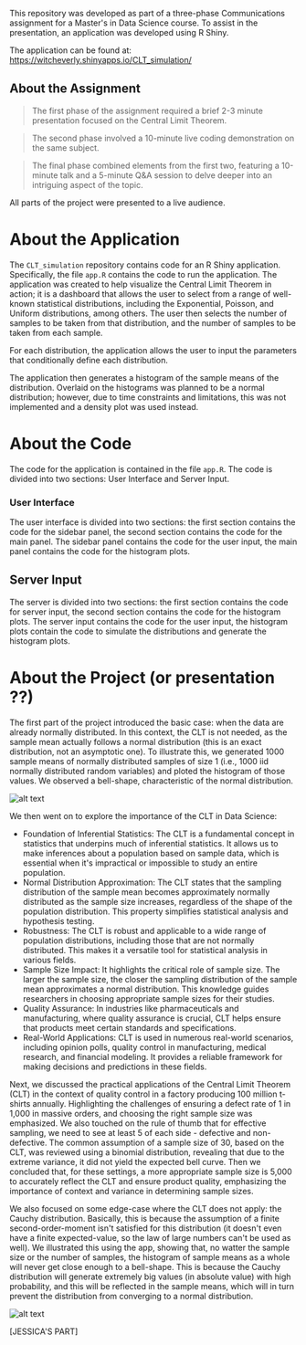 This repository was developed as part of a three-phase Communications assignment for a Master's in Data Science course. 
To assist in the presentation, an application was developed using R Shiny.

The application can be found at: <https://witcheverly.shinyapps.io/CLT_simulation/>

## About the Assignment

> The first phase of the assignment required a brief 2-3 minute presentation focused on the Central Limit Theorem.

> The second phase involved a 10-minute live coding demonstration on the same subject.

> The final phase combined elements from the first two, featuring a 10-minute talk and a 5-minute Q&A session to delve deeper into an intriguing aspect of the topic.

All parts of the project were presented to a live audience.

# About the Application

The `CLT_simulation` repository contains code for an R Shiny application. Specifically, the file `app.R` contains the code to run the application.
The application was created to help visualize the Central Limit Theorem in action; it is a dashboard that allows the user to select from a range of well-known statistical distributions, 
including the Exponential, Poisson, and Uniform distributions, among others. The user then selects the number of samples to be taken from that distribution,
and the number of samples to be taken from each sample. 

For each distribution, the application allows the user to input the parameters that conditionally define each distribution.

The application then generates a histogram of the sample means of the distribution. Overlaid on the histograms was planned to be a normal distribution; 
however, due to time constraints and limitations, this was not implemented and a density plot was used instead.

# About the Code 

The code for the application is contained in the file `app.R`. The code is divided into two sections: User Interface and Server Input.

### User Interface

The user interface is divided into two sections: the first section contains the code for the sidebar panel, 
the second section contains the code for the main panel. The sidebar panel contains the code for the user input, 
the main panel contains the code for the histogram plots.

## Server Input

The server is divided into two sections: the first section contains the code for server input, 
the second section contains the code for the histogram plots. The server input contains the code for the user input, 
the histogram plots contain the code to simulate the distributions and generate the histogram plots.

# About the Project (or presentation ??)

The first part of the project introduced the basic case: when the data are already normally distributed. In this context, the CLT is not needed, as the sample mean actually follows a normal distribution (this is an exact distribution, not an asymptotic one). To illustrate this, we generated 1000 sample means of normally distributed samples of size 1 (i.e., 1000 iid normally distributed random variables) and ploted the histogram of those values. We observed a bell-shape, characteristic of the normal distribution.

![alt text](https://github.com/witchEverly/CLT_simulation/blob/main/Normal_distribution.jpg?raw=true)

We then went on to explore the importance of the CLT in Data Science:

- Foundation of Inferential Statistics: The CLT is a fundamental concept in statistics that underpins much of inferential statistics. It allows us to make inferences about a population based on sample data, which is essential when it's impractical or impossible to study an entire population.
- Normal Distribution Approximation: The CLT states that the sampling distribution of the sample mean becomes approximately normally distributed as the sample size increases, regardless of the shape of the population distribution. This property simplifies statistical analysis and hypothesis testing.
- Robustness: The CLT is robust and applicable to a wide range of population distributions, including those that are not normally distributed. This makes it a versatile tool for statistical analysis in various fields.
- Sample Size Impact: It highlights the critical role of sample size. The larger the sample size, the closer the sampling distribution of the sample mean approximates a normal distribution. This knowledge guides researchers in choosing appropriate sample sizes for their studies.
- Quality Assurance: In industries like pharmaceuticals and manufacturing, where quality assurance is crucial, CLT helps ensure that products meet certain standards and specifications.
- Real-World Applications: CLT is used in numerous real-world scenarios, including opinion polls, quality control in manufacturing, medical research, and financial modeling. It provides a reliable framework for making decisions and predictions in these fields.


Next, we discussed the practical applications of the Central Limit Theorem (CLT) in the context of quality control in a factory producing 100 million t-shirts annually. Highlighting the challenges of ensuring a defect rate of 1 in 1,000 in massive orders, and choosing the right sample size was emphasized. We also touched on the rule of thumb that for effective sampling, we need to see at least 5 of each side - defective and non-defective. The common assumption of a sample size of 30, based on the CLT, was reviewed using a binomial distribution, revealing that due to the extreme variance, it did not yield the expected bell curve. Then we concluded that, for these settings, a more appropriate sample size is 5,000 to accurately reflect the CLT and ensure product quality, emphasizing the importance of context and variance in determining sample sizes.

We also focused on some edge-case where the CLT does not apply: the Cauchy distribution. Basically, this is because the assumption of a finite second-order-moment isn't satisfied for this distribution (it doesn't even have a finite expected-value, so the law of large numbers can't be used as well). We illustrated this using the app, showing that, no watter the sample size or the number of samples, the histogram of sample means as a whole will never get close enough to a bell-shape. This is because the Cauchy distribution will generate extremely big values (in absolute value) with high probability, and this will be reflected in the sample means, which will in turn prevent the distribution from converging to a normal distribution.

![alt text](https://github.com/witchEverly/CLT_simulation/blob/main/Cauchy_distribution.jpg?raw=true)

[JESSICA'S PART]


